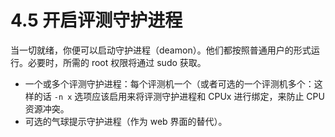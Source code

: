 # 4.5 开启评测守护进程

当一切就绪，你便可以启动守护进程（deamon）。他们都按照普通用户的形式运行。必要时，所需的 root 权限将通过 sudo 获取。
* 一个或多个评测守护进程：每个评测机一个（或者可选的一个评测机多个：这样的话 `-n x` 选项应该启用来将评测守护进程和 CPUx 进行绑定，来防止 CPU 资源冲突。
* 可选的气球提示守护进程（作为 web 界面的替代）。
